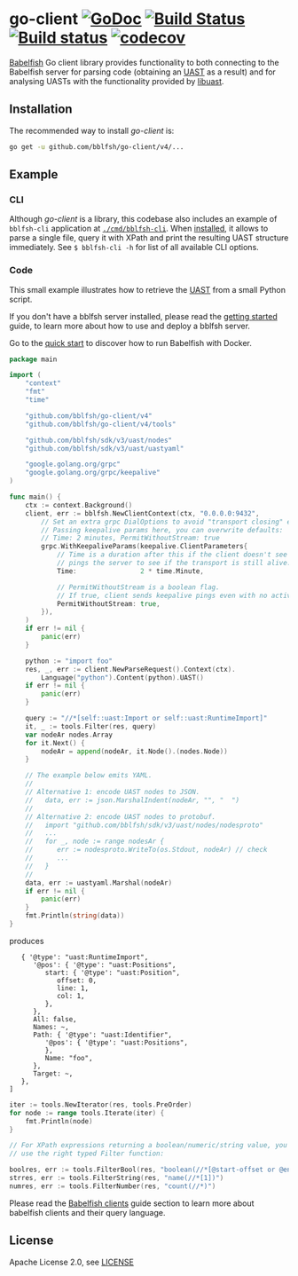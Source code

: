 # go-client [![GoDoc](https://godoc.org/github.com/bblfsh/go-client?status.svg)](https://godoc.org/github.com/bblfsh/go-client) [![Build Status](https://travis-ci.org/bblfsh/go-client.svg?branch=master)](https://travis-ci.org/bblfsh/go-client) [![Build status](https://ci.appveyor.com/api/projects/status/github/bblfsh/go-client?svg=true)](https://ci.appveyor.com/project/mcuadros/go-client) [![codecov](https://codecov.io/gh/bblfsh/go-client/branch/master/graph/badge.svg)](https://codecov.io/gh/bblfsh/go-client)

[Babelfish](https://doc.bblf.sh) Go client library provides functionality to both
connecting to the Babelfish server for parsing code
(obtaining an [UAST](https://doc.bblf.sh/uast/specification.html) as a result)
and for analysing UASTs with the functionality provided by [libuast](https://github.com/bblfsh/libuast).

## Installation

The recommended way to install *go-client* is:

```sh
go get -u github.com/bblfsh/go-client/v4/...
```

## Example
### CLI

Although *go-client* is a library, this codebase also includes an example of `bblfsh-cli` application at [`./cmd/bblfsh-cli`](/cmd/bblfsh-cli). When [installed](#Installation), it allows to parse a single file, query it with XPath and print the resulting UAST structure immediately.
See `$ bblfsh-cli -h` for list of all available CLI options.

### Code
This small example illustrates how to retrieve the [UAST](https://doc.bblf.sh/uast/specification.html) from a small Python script.

If you don't have a bblfsh server installed, please read the [getting started](https://doc.bblf.sh/using-babelfish/getting-started.html) guide, to learn more about how to use and deploy a bblfsh server.

Go to the [quick start](https://github.com/bblfsh/bblfshd#quick-start) to discover how to run Babelfish with Docker.

```go
package main

import (
	"context"
	"fmt"
	"time"

	"github.com/bblfsh/go-client/v4"
	"github.com/bblfsh/go-client/v4/tools"

	"github.com/bblfsh/sdk/v3/uast/nodes"
	"github.com/bblfsh/sdk/v3/uast/uastyaml"

	"google.golang.org/grpc"
	"google.golang.org/grpc/keepalive"
)

func main() {
	ctx := context.Background()
	client, err := bblfsh.NewClientContext(ctx, "0.0.0.0:9432",
		// Set an extra grpc DialOptions to avoid "transport closing" errors when client is idle.
		// Passing keepalive params here, you can overwrite defaults:
		// Time: 2 minutes, PermitWithoutStream: true
		grpc.WithKeepaliveParams(keepalive.ClientParameters{
			// Time is a duration after this if the client doesn't see any activity it
			// pings the server to see if the transport is still alive.
			Time:                2 * time.Minute,

			// PermitWithoutStream is a boolean flag.
			// If true, client sends keepalive pings even with no active RPCs.
			PermitWithoutStream: true,
		}),
	)
	if err != nil {
		panic(err)
	}

	python := "import foo"
	res, _, err := client.NewParseRequest().Context(ctx).
		Language("python").Content(python).UAST()
	if err != nil {
		panic(err)
	}

	query := "//*[self::uast:Import or self::uast:RuntimeImport]"
	it, _ := tools.Filter(res, query)
	var nodeAr nodes.Array
	for it.Next() {
		nodeAr = append(nodeAr, it.Node().(nodes.Node))
	}

	// The example below emits YAML.
	//
	// Alternative 1: encode UAST nodes to JSON.
	//   data, err := json.MarshalIndent(nodeAr, "", "  ")
	//
	// Alternative 2: encode UAST nodes to protobuf.
	//   import "github.com/bblfsh/sdk/v3/uast/nodes/nodesproto"
	//   ...
	//   for _, node := range nodesAr {
	//      err := nodesproto.WriteTo(os.Stdout, nodeAr) // check
	//      ...
	//   }
	//
	data, err := uastyaml.Marshal(nodeAr)
	if err != nil {
		panic(err)
	}
	fmt.Println(string(data))
}
```

produces

```[
   { '@type': "uast:RuntimeImport",
      '@pos': { '@type': "uast:Positions",
         start: { '@type': "uast:Position",
            offset: 0,
            line: 1,
            col: 1,
         },
      },
      All: false,
      Names: ~,
      Path: { '@type': "uast:Identifier",
         '@pos': { '@type': "uast:Positions",
         },
         Name: "foo",
      },
      Target: ~,
   },
]
```

```go
iter := tools.NewIterator(res, tools.PreOrder)
for node := range tools.Iterate(iter) {
	fmt.Println(node)
}

// For XPath expressions returning a boolean/numeric/string value, you must
// use the right typed Filter function:

boolres, err := tools.FilterBool(res, "boolean(//*[@start-offset or @end-offset])")
strres, err := tools.FilterString(res, "name(//*[1])")
numres, err := tools.FilterNumber(res, "count(//*)")
```

Please read the [Babelfish clients](https://doc.bblf.sh/using-babelfish/clients.html) guide section to learn more about babelfish clients and their query language.

## License

Apache License 2.0, see [LICENSE](LICENSE)
